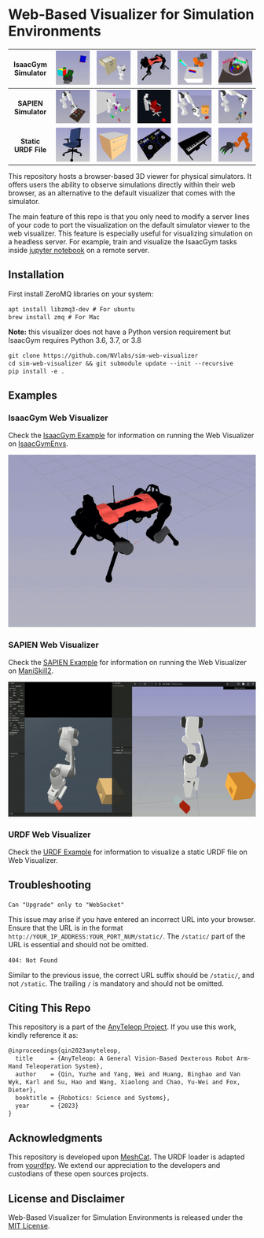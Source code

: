 # Web-Based Visualizer for Simulation Environments

|  IsaacGym Simulator  | ![](doc/isaacgymenv/allegro.png) | ![](doc/isaacgymenv/cabinet.png) | ![](doc/isaacgymenv/dog.png) | ![](doc/isaacgymenv/kuka.png) | ![](doc/isaacgymenv/trifinger.png) |
|:--------------------:|:--------------------------------:|:--------------------------------:|:----------------------------:|:-----------------------------:|-----------------------------------:|
| **SAPIEN Simulator** | ![](doc/maniskill/assembly.png)  |   ![](doc/maniskill/avoid.png)   | ![](doc/maniskill/chair.png) | ![](doc/maniskill/insert.png) |         ![](doc/maniskill/ycb.png) |
| **Static URDF File** |     ![](doc/urdf/chair.png)      |     ![](doc/urdf/drawer.png)     |     ![](doc/urdf/dj.png)     |    ![](doc/urdf/piano.png)    |     ![](doc/urdf/kuka_allegro.png) |

This repository hosts a browser-based 3D viewer for physical simulators. It offers users the ability to observe
simulations directly within their web browser, as an alternative to the default visualizer that comes with the
simulator.

The main feature of this repo is that you only need to modify a server lines of your code to port the
visualization on the default simulator viewer to the web visualizer. This feature is especially useful for visualizing
simulation on a headless server. For example, train and visualize the IsaacGym tasks
inside [jupyter notebook](example/isaacgym/train_isaacgym_remote_server.ipynb) on a remote server.

## Installation

First install ZeroMQ libraries on your system:

```shell
apt install libzmq3-dev # For ubuntu
brew install zmq # For Mac
```

**Note:** this visualizer does not have a Python version requirement but
IsaacGym requires Python 3.6, 3.7, or 3.8

```shell
git clone https://github.com/NVlabs/sim-web-visualizer
cd sim-web-visualizer && git submodule update --init --recursive
pip install -e .

```

## Examples

### IsaacGym Web Visualizer

Check the [IsaacGym Example](example/isaacgym/README.md) for information on running the
Web Visualizer on [IsaacGymEnvs](https://github.com/NVIDIA-Omniverse/IsaacGymEnvs).

![isaac](doc/isaac.gif)

### SAPIEN Web Visualizer

Check the [SAPIEN Example](example/sapien/README.md) for information on running the
Web Visualizer on [ManiSkill2](https://github.com/haosulab/ManiSkill2).

![sapien](doc/sapien_side_by_side.gif)

### URDF Web Visualizer

Check the [URDF Example](example/visualize_urdf/README.md) for information to visualize a static URDF file on Web
Visualizer.

## Troubleshooting

`Can "Upgrade" only to "WebSocket"`

This issue may arise if you have entered an incorrect URL into your browser. Ensure that the URL is in the
format `http://YOUR_IP_ADDRESS:YOUR_PORT_NUM/static/`. The `/static/` part of the URL is essential and should not be
omitted.

`404: Not Found`

Similar to the previous issue, the correct URL suffix should be `/static/`, and not `/static`. The trailing `/` is
mandatory and should not be omitted.

## Citing This Repo

This repository is a part of the [AnyTeleop Project](http://anyteleop.com/). If you use this work, kindly reference it
as:

```shell
@inproceedings{qin2023anyteleop,
  title     = {AnyTeleop: A General Vision-Based Dexterous Robot Arm-Hand Teleoperation System},
  author    = {Qin, Yuzhe and Yang, Wei and Huang, Binghao and Van Wyk, Karl and Su, Hao and Wang, Xiaolong and Chao, Yu-Wei and Fox, Dieter},
  booktitle = {Robotics: Science and Systems},
  year      = {2023}
}
```

## Acknowledgments

This repository is developed upon [MeshCat](https://github.com/rdeits/meshcat). The URDF loader is
adapted from [yourdfpy](https://github.com/clemense/yourdfpy).
We extend our appreciation to the developers and custodians of these open sources projects.

## License and Disclaimer

Web-Based Visualizer for Simulation Environments is released under the [MIT License](LICENSE).
